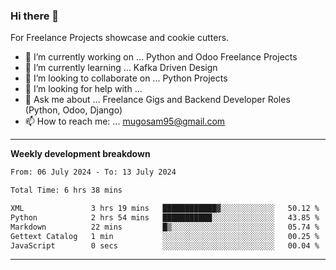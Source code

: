 ### Hi there 👋 



For Freelance Projects showcase and cookie cutters.

- 🔭 I’m currently working on ... Python and Odoo Freelance Projects
- 🌱 I’m currently learning ... Kafka Driven Design
- 👯 I’m looking to collaborate on ... Python Projects
- 🤔 I’m looking for help with ...
- 💬 Ask me about ... Freelance Gigs and Backend Developer Roles (Python, Odoo, Django)
- 📫 How to reach me: ... mugosam95@gmail.com
---------
**Weekly development breakdown**
<!--START_SECTION:waka-->

```txt
From: 06 July 2024 - To: 13 July 2024

Total Time: 6 hrs 38 mins

XML               3 hrs 19 mins   ████████████▓░░░░░░░░░░░░   50.12 %
Python            2 hrs 54 mins   ███████████░░░░░░░░░░░░░░   43.85 %
Markdown          22 mins         █▒░░░░░░░░░░░░░░░░░░░░░░░   05.74 %
Gettext Catalog   1 min           ░░░░░░░░░░░░░░░░░░░░░░░░░   00.25 %
JavaScript        0 secs          ░░░░░░░░░░░░░░░░░░░░░░░░░   00.04 %
```

<!--END_SECTION:waka-->

----------


